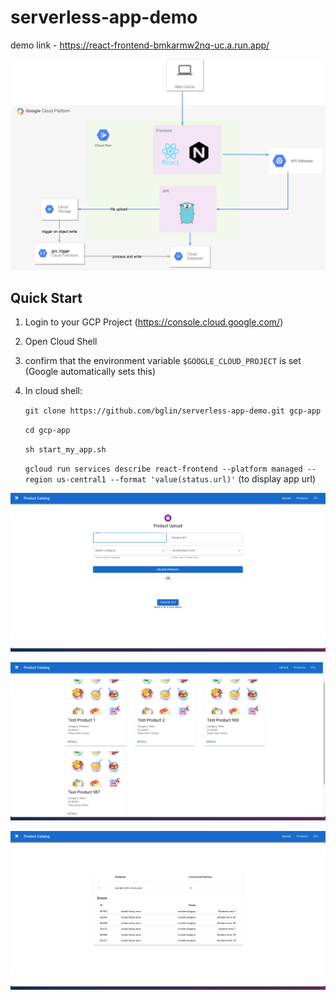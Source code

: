 # serverless-app-demo

 demo link - https://react-frontend-bmkarmw2nq-uc.a.run.app/

![arch diagram](https://github.com/bglin/serverless-app-demo/blob/main/arch.png)

## Quick Start
1. Login to your GCP Project (https://console.cloud.google.com/)
2. Open Cloud Shell 
3. confirm that the environment variable `$GOOGLE_CLOUD_PROJECT` is set (Google automatically sets this)

4. In cloud shell: 


      `git clone https://github.com/bglin/serverless-app-demo.git gcp-app`

      `cd gcp-app`

      `sh start_my_app.sh` 

      `gcloud run services describe react-frontend --platform managed --region us-central1 --format 'value(status.url)'` (to display app url)

![app1](https://github.com/bglin/serverless-app-demo/blob/main/app1.png)

![app2](https://github.com/bglin/serverless-app-demo/blob/main/app2.png)

![app3](https://github.com/bglin/serverless-app-demo/blob/main/app3.png)